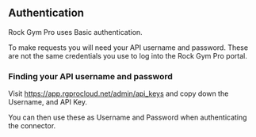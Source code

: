 
## Authentication

Rock Gym Pro uses Basic authentication. 

To make requests you will need your API username and password.  These are not the same credentials you use to log into the Rock Gym Pro portal.

### Finding your API username and password

Visit https://app.rgprocloud.net/admin/api_keys and copy down the Username, and API Key.

You can then use these as Username and Password when authenticating the connector.

